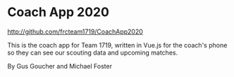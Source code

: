# Coach App 2020

http://github.com/frcteam1719/CoachApp2020

This is the coach app for Team 1719, written in Vue.js for the coach's phone so they can 
see our scouting data and upcoming matches.

By Gus Goucher and Michael Foster
